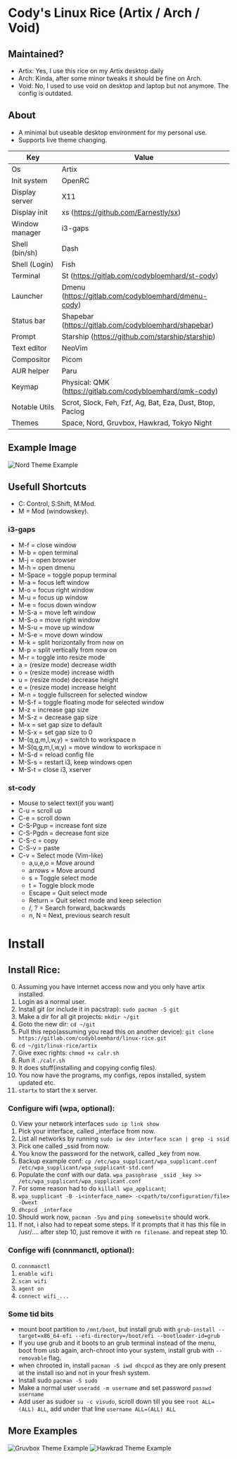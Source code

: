 # Cody's Linux Rice (Artix / Arch / Void)

## Maintained?

* Artix: Yes, I use this rice on my Artix desktop daily
* Arch: Kinda, after some minor tweaks it should be fine on Arch.
* Void: No, I used to use void on desktop and laptop but not anymore. The config is outdated.

## About

- A minimal but useable desktop environment for my personal use.
- Supports live theme changing.

Key                     | Value
------------------------|-----------------------------------
Os                      | Artix
Init system             | OpenRC
Display server          | X11
Display init            | xs (https://github.com/Earnestly/sx)
Window manager          | i3-gaps
Shell (bin/sh)          | Dash
Shell (Login)           | Fish
Terminal                | St (https://gitlab.com/codybloemhard/st-cody)
Launcher                | Dmenu (https://gitlab.com/codybloemhard/dmenu-cody)
Status bar              | Shapebar (https://gitlab.com/codybloemhard/shapebar)
Prompt                  | Starship (https://github.com/starship/starship)
Text editor             | NeoVim
Compositor              | Picom
AUR helper              | Paru
Keymap                  | Physical: QMK (https://gitlab.com/codybloemhard/qmk-cody)
Notable Utils           | Scrot, Slock, Feh, Fzf, Ag, Bat, Eza, Dust, Btop, Paclog
Themes                  | Space, Nord, Gruvbox, Hawkrad, Tokyo Night

## Example Image

![Nord Theme Example](https://codyb.xyz/img/rice0.webp)

## Usefull Shortcuts

- C: Control, S:Shift, M:Mod.
- M = Mod (windowskey).

### i3-gaps

- M-f           = close window
- M-b           = open terminal
- M-j           = open browser
- M-h           = open dmenu
- M-Space       = toggle popup terminal
- M-a           = focus left window
- M-o           = focus right window
- M-u           = focus up window
- M-e           = focus down window
- M-S-a         = move left window
- M-S-o         = move right window
- M-S-u         = move up window
- M-S-e         = move down window
- M-k           = split horizontally from now on
- M-p           = split vertically from now on
- M-r           = toggle into resize mode
- a             = (resize mode) decrease width
- o             = (resize mode) increase width
- u             = (resize mode) decrease height
- e             = (resize mode) increase height
- M-n           = toggle fullscreen for selected window
- M-S-f         = toggle floating mode for selected window
- M-z           = increase gap size
- M-S-z         = decrease gap size
- M-x           = set gap size to default
- M-S-x         = set gap size to 0
- M-(q,g,m,l,w,y)  = switch to workspace n
- M-S(q,g,m,l,w,y) = move window to workspace n
- M-S-d         = reload config file
- M-S-s         = restart i3, keep windows open
- M-S-t         = close i3, xserver

### st-cody

- Mouse to select text(if you want)
- C-u           = scroll up
- C-e           = scroll down
- C-S-Pgup      = increase font size
- C-S-Pgdn      = decrease font size
- C-S-c         = copy
- C-S-v         = paste
- C-v           = Select mode (Vim-like)
    - a,u,e,o   = Move around
    - arrows    = Move around
    - s         = Toggle select mode
    - t         = Toggle block mode
    - Escape    = Quit select mode
    - Return    = Quit select mode and keep selection
    - /, ?      = Search forward, backwards
    - n, N      = Next, previous search result

# Install

## Install Rice:

0. Assuming you have internet access now and you only have artix installed.
1. Login as a normal user.
2. Install git (or include it in pacstrap): `sudo pacman -S git`
3. Make a dir for all git projects: `mkdir ~/git`
4. Goto the new dir: `cd ~/git`
5. Pull this repo(assuming you read this on another device): `git clone https://gitlab.com/codybloemhard/linux-rice.git`
6. `cd ~/git/linux-rice/artix`
8. Give exec rights: `chmod +x calr.sh`
9. Run it `./calr.sh`
10. It does stuff(installing and copying config files).
11. You now have the programs, my configs, repos installed, system updated etc.
12. `startx` to start the x server.

### Configure wifi (wpa, optional):

0. View your network interfaces `sudo ip link show`
1. Pick your interface, called _interface from now.
2. List all networks by running `sudo iw dev interface scan | grep -i ssid`
3. Pick one called _ssid from now.
4. You know the password for the network, called _key from now.
5. Backup example conf: `cp /etc/wpa_supplicant/wpa_supplicant.conf /etc/wpa_supplicant/wpa_supplicant-std.conf`
6. Populate the conf with our data. `wpa_passphrase _ssid _key >> /etc/wpa_supplicant/wpa_supplicant.conf`
7. For some reason had to do `killall wpa_applicant`;
8. `wpa_supplicant -B -i<interface_name> -c<path/to/configuration/file> -Dwext`
9. `dhcpcd _interface`
10. Should work now, `pacman -Syu` and `ping somewebsite` should work.
11. If not, i also had to repeat some steps. If it prompts that it has this file in /usr/.... after step 10, just remove it with `rm filename`. and repeat step 10.

### Confige wifi (connmanctl, optional):

0. `connmanctl`
1. `enable wifi`
2. `scan wifi`
3. `agent on`
4. `connect wifi_...`

### Some tid bits

- mount boot partition to `/mnt/boot`, but install grub with `grub-install --target=x86_64-efi --efi-directory=/boot/efi --bootloader-id=grub`
- If you use grub and it boots to an grub terminal instead of the menu, boot from usb again, arch-chroot into your system, install grub with `--removable` flag.
- when chrooted in, install `pacman -S iwd dhcpcd` as they are only present at the install iso and not in your fresh system.
- Install sudo `pacman -S sudo`
- Make a normal user `useradd -m username` and set password `passwd username`
- Add user as sudoer `su -c visudo`, scroll down till you see `root ALL=(ALL) ALL`, add under that line `username ALL=(ALL) ALL`

## More Examples

![Gruvbox Theme Example](https://codyb.xyz/img/rice1.webp)
![Hawkrad Theme Example](https://codyb.xyz/img/rice2.webp)
